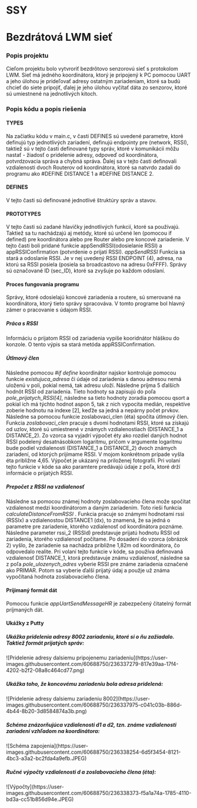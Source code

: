 # SSY
<h1> Bezdrátová LWM sieť </h1> 

<h3> Popis projektu </h3>
Cieľom projektu bolo vytvroriť bezdrôtovo senzorovú sieť s protokolom LWM. Sieť má jedného koordinátora, ktorý je pripojený k PC pomocou UART a jeho úlohou je prideľovať adresy ostatným zariadeniam, ktoré sa budú chcieť do siete pripojiť, ďalej je jeho úlohou vyčítať dáta zo senzorov, ktoré sú umiestnené na jednotlivých kitoch. 

<h3> Popis kódu a popis riešenia </h3>
<h4> TYPES </h4>
Na začiatku kódu v main.c, v časti DEFINES sú uvedené parametre, ktoré definujú typ jednotlivých zariadení, definujú endpointy pre (network, RSSI), taktiež sú v tejto časti definované typy správ, ktoré v komunikácii môžu nastať - žiadosť o pridelenie adresy, odpoveď od koordinátora, potvrdzovacia správa a chybná správa. Ďalej sa v tejto časti definovali vzdialenosti dvoch Routerov od koordinátora, ktoré sa natvrdo zadali do programu ako #DEFINE DISTANCE 1 a #DEFINE DISTANCE 2. 

<h4> DEFINES </h4>
V tejto časti sú definované jednotlivé štruktúry správ a stavov. 

<h4> PROTOTYPES </h4>
V tejto časti sú zadané hlavičky jednotlivých funkcií, ktoré sa používajú. Taktiež sa tu nachádzajú aj metódy, ktoré sú určené len (pomocou if defined) pre koordinátora alebo pre Router alebo pre koncové zariadenie. V tejto časti boli pridané funkcie appSendRSSI(odosielanie RSSI) a appRSSIConfirmation (potvrdenie o prijatí RSSI). 
<i> appSendRSSI </i>
Funkcia sa stará a odoslanie RSSI. Je v nej uvedený RSSI ENDPOINT (4), adresa, na ktorú sa RSSI posiela (posiela sa broadcastovo na adresu 0xFFFF). Správy sú označované ID (sec_ID), ktoré sa zvyšuje po každom odoslaní.

<h4> Proces fungovania programu </h4>
Správy, ktoré odosielajú koncové zariadenia a routere, sú smerované na koordinátora, ktorý tieto správy spracováva. V tomto programe bol hlavný zámer o pracovanie s údajom RSSI. 

<h5> Práca s RSSI </h5>
Informáciu o prijatom RSSI od zariadenia vypíše kooridnátor hláškou do konzole. O tento výpis sa stará metóda appRSSIConfirmation. 

<h5> Útlmový člen </h5>
Následne pomocou <i>#if define</i> koordinátor najskor kontroluje pomocou funkcie <i>existujuca_adresa</i> či údaje od zariadenia s danou adresou nemá uloženú v poli, pokial nemá, tak adresu uloží. Následne príjma 5 ďalších hodnôt RSSI od zariadenia. Tieto hodnoty sa zapisujú do poľa <i>pole_prijatych_RSSI[4]</i>, následne sa tieto hodnoty zoradia pomocou qsort a pokial ich má týchto hodnot aspon 5, tak z nich vypocita medián, respektíve zoberie hodnotu na indexe [2], keďže sa jedná a nepárny počet prvkov. 
Následne sa pomocou funkcie zoslabovaci_clen (éta) spočíta útlmový člen. Funkcia <i> zoslabovaci_clen </i> pracuje s dvomi hodnotami RSSI, ktoré sa získajú od uzlov, ktoré sú umiestnené v známych vzdialenostiach (DISTANCE_1 a DISTANCE_2). Zo vzorca sa vyjadrí výpočet éty ako rozdiel daných hodnot RSSI podelený desatnásobkom logaritmu, pričom v argumente logaritmu bude podiel vzdialeností (DISTANCE_1 a DISTANCE_2) dvoch známych zariadení, od  ktorých prijímame RSSI. V mojom konkrétnom prípade vyšla éta približne 4,65. Výpočet je ukázaný na priloženej fotografii. Pri volaní tejto funkcie v kóde sa ako paramtere predávajú údaje z poľa, ktoré drží informácie o prijatých RSSI.  

<h5> Prepočet z RSSI na vzdialenosť </h5>
Následne sa pomocou známej hodnoty zoslabovacieho člena može spočítat vzdialenost medzi koordinátorom a daným zariadením. Toto rieši funkcia <i>
calculateDistanceFromRSSI </i>. Funkcia pracuje so známymi hodnotami rssi (RSSIx) a vzdialenostou DISTANCE1 (dx), to znamená, že sa jedná o parametre pre zariadenie, ktorého vzdialenosť od koordinátora poznáme. Následne parameter rssi_2 (RSSId) predstavuje prijatú hodnotu RSSI od zariadenia, ktorého vzdialenosť počítame. Po dosadení do vzorca (obrázok 2) vyšlo, že zariadenie sa nachádza približne 1,82m od koordinátora, čo odpovedalo realite. Pri volaní tejto funkcie v kóde, sa používa definovaná vzdialenosť DISTANCE_1, ktorá predstavuje známu vzdialenosť, následne sa z poľa <i> pole_ulozenych_adres </i> vyberie RSSI pre známe zariadenia označené ako PRIMAR. Potom sa vyberie ďalší prijatý údaj a použje už známa vypočítaná hodnota zoslabovacieho člena. 

<h4> Príjimaný formát dát </h4>
Pomocou funkcie <i>appUartSendMessageHR</i> je zabezpečený čitatelný formát príjmaných dát. 

<h4> Ukážky z Putty </h4>

<h5> Ukážka pridelenia adresy 8002 zariadeniu, ktoré si o ňu zažiadalo. Taktiež formát prijatých správ: </h5>
![Pridelenie adresy dalsiemu pripojenemu zariadeniu](https://user-images.githubusercontent.com/60688750/236337279-817e39aa-17f4-4202-b2f2-08a8c464cd77.png)


<h5>Ukážka toho, že koncovému zariadeniu bola adresa pridelená: </h5>
![Pridelenie adresy dalsiemu zariadeniu 8002](https://user-images.githubusercontent.com/60688750/236337975-c041c03b-886d-4b44-8b20-3d8584874a3b.png) 

<h5>Schéma znázorňujúca vzdialenosti d1 a d2, tzn. známe vzdialenosti zariadení vzhľadom na koordinátora: </h5>
![Schéma zapojenia](https://user-images.githubusercontent.com/60688750/236338254-6d5f3454-8121-4bc3-a3a2-bc2fda4a9efb.JPEG)

<h5>Ručné výpočty vzdialenosti d a zoslabovacieho člena (éta): </h5>
![Výpočty](https://user-images.githubusercontent.com/60688750/236338373-f5a1a74a-1785-4110-bd3a-cc51b856d94e.JPEG)



